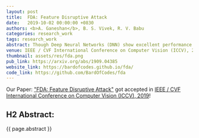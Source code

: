 ```yaml
---
layout: post
title:  FDA: Feature Disruptive Attack
date:   2019-10-02 00:00:00 +0830
authors: <b>A. Ganeshan</b>, B. S. Vivek, R. V. Babu
categories: research_work
tags: research_work
abstract: Though Deep Neural Networks (DNN) show excellent performance across various computer vision tasks, several works show their vulnerability to adversarial samples, i.e., image samples with imperceptible noise engineered to manipulate the network's prediction. Adversarial sample generation methods range from simple to complex optimization techniques. Majority of these methods generate adversaries through optimization objectives that are tied to the pre-softmax or softmax output of the network. In this work we, (i) show the drawbacks of such attacks, (ii) propose two new evaluation metrics: Old Label New Rank (OLNR) and New Label Old Rank (NLOR) in order to quantify the extent of damage made by an attack, and (iii) propose a new adversarial attack FDA: Feature Disruptive Attack, to address the drawbacks of existing attacks. FDA works by generating image perturbation that disrupt features at each layer of the network and causes deep-features to be highly corrupt. This allows FDA adversaries to severely reduce the performance of deep networks. We experimentally validate that FDA generates stronger adversaries than other state-of-the-art methods for image classification, even in the presence of various defense measures. More importantly, we show that FDA disrupts feature-representation based tasks even without access to the task-specific network or methodology.
venue: IEEE / CVF International Conference on Computer Vision (ICCV), 2019
thumbnail: assets/res/fda.png
pub_link: https://arxiv.org/abs/1909.04385
website_link: https://bardofcodes.github.io/fda/
code_link: https://github.com/BardOfCodes/fda
---
```


Our Paper: <a href= 'https://arxiv.org/abs/1909.04385'>"FDA: Feature Disruptive Attack"</a> got accepted in <a href= "http://iccv2019.thecvf.com/">IEEE / CVF International Conference on Computer Vision (ICCV), 2019</a>!


## H2 Abstract:

{{ page.abstract }}